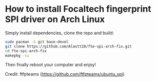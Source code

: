 # How to install Focaltech fingerprint SPI driver on Arch Linux

Simply install dependencies, clone the repo and build:

```bash
sudo pacman -S git base-devel
git clone https://github.com/Alastt28/fte-spi-arch-fix.git
cd fte-spi-arch-fix
makepkg -si
```

Then finally reboot your computer and enjoy!

Credit:
ftfpteams (https://github.com/ftfpteams/ubuntu_spi)
